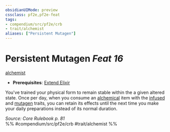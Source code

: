```yaml
---
obsidianUIMode: preview
cssclass: pf2e,pf2e-feat
tags:
- compendium/src/pf2e/crb
- trait/alchemist
aliases: ["Persistent Mutagen"]
---
```

# Persistent Mutagen  *Feat 16*  
[alchemist](../../rules/traits/alchemist.md)  

- **Prerequisites**: [Extend Elixir](extend-elixir.md)

You've trained your physical form to remain stable within the a given altered state. Once per day, when you consume an [alchemical](../../rules/traits/alchemical.md) item with the [infused](../../rules/traits/infused.md) and [mutagen](../../rules/traits/mutagen.md) traits, you can retain its effects until the next time you make your daily preparations instead of its normal duration.

*Source: Core Rulebook p. 81*  
%% #compendium/src/pf2e/crb #trait/alchemist %%
